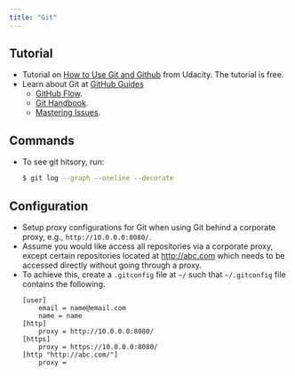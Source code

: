 ```yaml
---
title: "Git"
---
```


## Tutorial
+ Tutorial on [How to Use Git and Github](https://www.udacity.com/course/how-to-use-git-and-github--ud775) from Udacity. The tutorial is free.
+ Learn about Git at [GitHub Guides](https://guides.github.com/)
    + [GitHub Flow](https://guides.github.com/introduction/flow/).
    + [Git Handbook](https://guides.github.com/introduction/git-handbook/).
    + [Mastering Issues](https://guides.github.com/features/issues/).

## Commands
+ To see git hitsory, run:
    ```bash
    $ git log --graph --oneline --decorate
    ```

## Configuration
+ Setup proxy configurations for Git when using Git behind a corporate proxy, e.g., `http://10.0.0.0:8080/`. 
+ Assume you would like access all repositories via a corporate proxy, except certain repositories located at http://abc.com which needs to be accessed directly without going through a proxy. 
+ To achieve this, create a `.gitconfig` file at `~/` such that `~/.gitconfig` file contains the following.
    ```
    [user]
        email = name@email.com
        name = name
    [http]
        proxy = http://10.0.0.0:8080/
    [https]
        proxy = https://10.0.0.0:8080/
    [http "http://abc.com/"]
	    proxy = 	    
    ```    